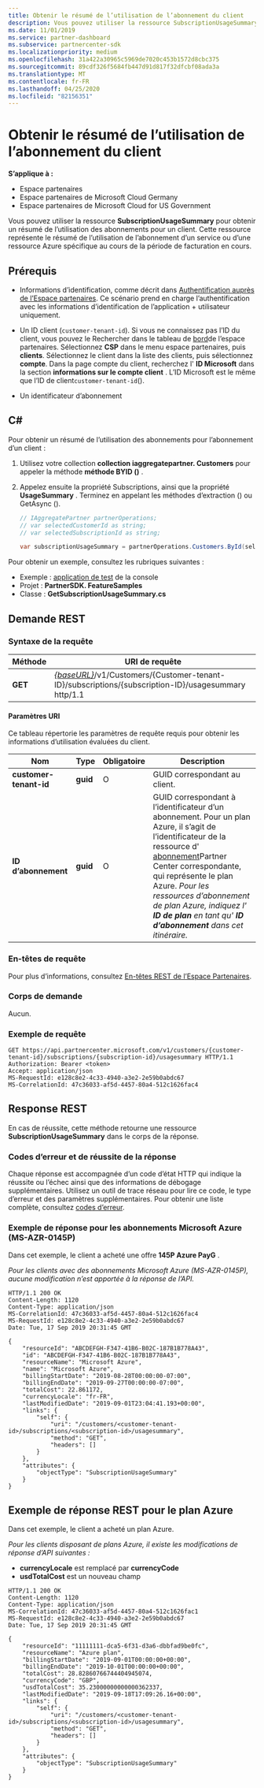 ```yaml
---
title: Obtenir le résumé de l’utilisation de l’abonnement du client
description: Vous pouvez utiliser la ressource SubscriptionUsageSummary pour obtenir un résumé de l’utilisation des abonnements d’un service ou d’une ressource Azure spécifique pendant la période de facturation en cours.
ms.date: 11/01/2019
ms.service: partner-dashboard
ms.subservice: partnercenter-sdk
ms.localizationpriority: medium
ms.openlocfilehash: 31a422a30965c5969de7020c453b1572d8cbc375
ms.sourcegitcommit: 89cdf326f5684fb447d91d817f32dfcbf08ada3a
ms.translationtype: MT
ms.contentlocale: fr-FR
ms.lasthandoff: 04/25/2020
ms.locfileid: "82156351"
---
```

# <a name="get-usage-summary-for-customers-subscription"></a>Obtenir le résumé de l’utilisation de l’abonnement du client

**S’applique à :**

- Espace partenaires
- Espace partenaires de Microsoft Cloud Germany
- Espace partenaires de Microsoft Cloud for US Government

Vous pouvez utiliser la ressource **SubscriptionUsageSummary** pour obtenir un résumé de l’utilisation des abonnements pour un client. Cette ressource représente le résumé de l’utilisation de l’abonnement d’un service ou d’une ressource Azure spécifique au cours de la période de facturation en cours.

## <a name="prerequisites"></a>Prérequis

- Informations d’identification, comme décrit dans [Authentification auprès de l’Espace partenaires](partner-center-authentication.md). Ce scénario prend en charge l’authentification avec les informations d’identification de l’application + utilisateur uniquement.

- Un ID client (`customer-tenant-id`). Si vous ne connaissez pas l’ID du client, vous pouvez le Rechercher dans le tableau de [bord](https://partner.microsoft.com/dashboard)de l’espace partenaires. Sélectionnez **CSP** dans le menu espace partenaires, puis **clients**. Sélectionnez le client dans la liste des clients, puis sélectionnez **compte**. Dans la page compte du client, recherchez l' **ID Microsoft** dans la section **informations sur le compte client** . L’ID Microsoft est le même que l’ID de client`customer-tenant-id`().

- Un identificateur d’abonnement

## <a name="c"></a>C\#

Pour obtenir un résumé de l’utilisation des abonnements pour l’abonnement d’un client :

1. Utilisez votre collection **collection iaggregatepartner. Customers** pour appeler la méthode **méthode BYID ()** .

2. Appelez ensuite la propriété Subscriptions, ainsi que la propriété **UsageSummary** . Terminez en appelant les méthodes d’extraction () ou GetAsync ().

    ``` csharp
    // IAggregatePartner partnerOperations;
    // var selectedCustomerId as string;
    // var selectedSubscriptionId as string;

    var subscriptionUsageSummary = partnerOperations.Customers.ById(selectedCustomerId).Subscriptions.ById(selectedSubscriptionId).UsageSummary.Get();
    ```

Pour obtenir un exemple, consultez les rubriques suivantes :

- Exemple : [application de test](console-test-app.md) de la console
- Projet : **PartnerSDK. FeatureSamples**
- Classe : **GetSubscriptionUsageSummary.cs**

## <a name="rest-request"></a>Demande REST

### <a name="request-syntax"></a>Syntaxe de la requête

| Méthode  | URI de requête                                                                                                                        |
|---------|------------------------------------------------------------------------------------------------------------------------------------|
| **GET** | [*{baseURL}*](partner-center-rest-urls.md)/v1/Customers/{Customer-tenant-ID}/subscriptions/{subscription-ID}/usagesummary http/1.1 |

#### <a name="uri-parameters"></a>Paramètres URI

Ce tableau répertorie les paramètres de requête requis pour obtenir les informations d’utilisation évaluées du client.

| Nom                   | Type     | Obligatoire | Description                               |
|------------------------|----------|----------|-------------------------------------------|
| **customer-tenant-id** | **guid** | O        | GUID correspondant au client.     |
| **ID d’abonnement**    | **guid** | O        | GUID correspondant à l’identificateur d’un abonnement. Pour un plan Azure, il s’agit de l’identificateur de la ressource d' [abonnement](subscription-resources.md#subscription)Partner Center correspondante, qui représente le plan Azure. *Pour les ressources d’abonnement de plan Azure, indiquez l' **ID de plan** en tant qu' **ID d’abonnement** dans cet itinéraire.* |

### <a name="request-headers"></a>En-têtes de requête

Pour plus d’informations, consultez [En-têtes REST de l’Espace Partenaires](headers.md).

### <a name="request-body"></a>Corps de demande

Aucun.

### <a name="request-example"></a>Exemple de requête

```http
GET https://api.partnercenter.microsoft.com/v1/customers/{customer-tenant-id}/subscriptions/{subscription-id}/usagesummary HTTP/1.1
Authorization: Bearer <token>
Accept: application/json
MS-RequestId: e128c8e2-4c33-4940-a3e2-2e59b0abdc67
MS-CorrelationId: 47c36033-af5d-4457-80a4-512c1626fac4
```

## <a name="rest-response"></a>Response REST

En cas de réussite, cette méthode retourne une ressource **SubscriptionUsageSummary** dans le corps de la réponse.

### <a name="response-success-and-error-codes"></a>Codes d’erreur et de réussite de la réponse

Chaque réponse est accompagnée d’un code d’état HTTP qui indique la réussite ou l’échec ainsi que des informations de débogage supplémentaires. Utilisez un outil de trace réseau pour lire ce code, le type d’erreur et des paramètres supplémentaires. Pour obtenir une liste complète, consultez [codes d’erreur](error-codes.md).

### <a name="response-example-for-microsoft-azure-ms-azr-0145p-subscriptions"></a>Exemple de réponse pour les abonnements Microsoft Azure (MS-AZR-0145P)

Dans cet exemple, le client a acheté une offre **145P Azure PayG** .

*Pour les clients avec des abonnements Microsoft Azure (MS-AZR-0145P), aucune modification n’est apportée à la réponse de l’API.*

```http
HTTP/1.1 200 OK
Content-Length: 1120
Content-Type: application/json
MS-CorrelationId: 47c36033-af5d-4457-80a4-512c1626fac4
MS-RequestId: e128c8e2-4c33-4940-a3e2-2e59b0abdc67
Date: Tue, 17 Sep 2019 20:31:45 GMT

{
    "resourceId": "ABCDEFGH-F347-41B6-B02C-187B1B778A43",
    "id": "ABCDEFGH-F347-41B6-B02C-187B1B778A43",
    "resourceName": "Microsoft Azure",
    "name": "Microsoft Azure",
    "billingStartDate": "2019-08-28T00:00:00-07:00",
    "billingEndDate": "2019-09-27T00:00:00-07:00",
    "totalCost": 22.861172,
    "currencyLocale": "fr-FR",
    "lastModifiedDate": "2019-09-01T23:04:41.193+00:00",
    "links": {
        "self": {
            "uri": "/customers/<customer-tenant-id>/subscriptions/<subscription-id>/usagesummary",
            "method": "GET",
            "headers": []
        }
    },
    "attributes": {
        "objectType": "SubscriptionUsageSummary"
    }
}
```

## <a name="rest-response-example-for-azure-plan"></a>Exemple de réponse REST pour le plan Azure

Dans cet exemple, le client a acheté un plan Azure.

*Pour les clients disposant de plans Azure, il existe les modifications de réponse d’API suivantes :*

- **currencyLocale** est remplacé par **currencyCode**
- **usdTotalCost** est un nouveau champ

```http
HTTP/1.1 200 OK
Content-Length: 1120
Content-Type: application/json
MS-CorrelationId: 47c36033-af5d-4457-80a4-512c1626fac1
MS-RequestId: e128c8e2-4c33-4940-a3e2-2e59b0abdc67
Date: Tue, 17 Sep 2019 20:31:45 GMT

{
    "resourceId": "11111111-dca5-6f31-d3a6-dbbfad9be0fc",
    "resourceName": "Azure plan",
    "billingStartDate": "2019-09-01T00:00:00+00:00",
    "billingEndDate": "2019-10-01T00:00:00+00:00",
    "totalCost": 28.82860766744404945074,
    "currencyCode": "GBP",
    "usdTotalCost": 35.23000000000000362337,
    "lastModifiedDate": "2019-09-18T17:09:26.16+00:00",
    "links": {
        "self": {
            "uri": "/customers/<customer-tenant-id>/subscriptions/<subscription-id>/usagesummary",
            "method": "GET",
            "headers": []
        }
    },
    "attributes": {
        "objectType": "SubscriptionUsageSummary"
    }
}
```
